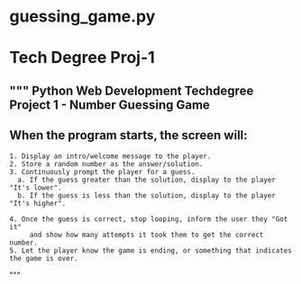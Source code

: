 # guessing_game.py
# Tech Degree Proj-1
"""
Python Web Development Techdegree
Project 1 - Number Guessing Game
--------------------------------


When the program starts, the screen will:
------------------------------------
    1. Display an intro/welcome message to the player.
    2. Store a random number as the answer/solution.
    3. Continuously prompt the player for a guess.
      a. If the guess greater than the solution, display to the player "It's lower".
      b. If the guess is less than the solution, display to the player "It's higher".

    4. Once the guess is correct, stop looping, inform the user they "Got it"
         and show how many attempts it took them to get the correct number.
    5. Let the player know the game is ending, or something that indicates the game is over.

  
"""
